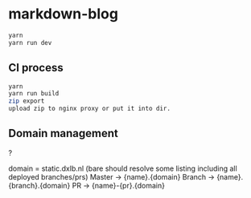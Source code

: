 # markdown-blog

```bash
yarn
yarn run dev
```

## CI process

```bash
yarn
yarn run build
zip export
upload zip to nginx proxy or put it into dir.
```

## Domain management
? 

domain = static.dxlb.nl (bare should resolve some listing including all deployed branches/prs)
Master -> {name}.{domain}
Branch -> {name}.{branch}.{domain}
PR -> {name}-{pr}.{domain}